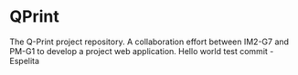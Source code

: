 # QPrint
The Q-Print project repository. A collaboration effort between IM2-G7 and PM-G1 to develop a project web application.
Hello world test commit - Espelita
